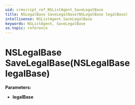 ```yaml
---
uid: crmscript_ref_NSListAgent_SaveLegalBase
title: NSLegalBase SaveLegalBase(NSLegalBase legalBase)
intellisense: NSListAgent.SaveLegalBase
keywords: NSListAgent, SaveLegalBase
so.topic: reference
---
```


# NSLegalBase SaveLegalBase(NSLegalBase legalBase)

**Parameters:**
 - **legalBase** 
